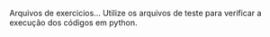 Arquivos de exercicios... Utilize os arquivos de teste para verificar a execução dos códigos em python.
